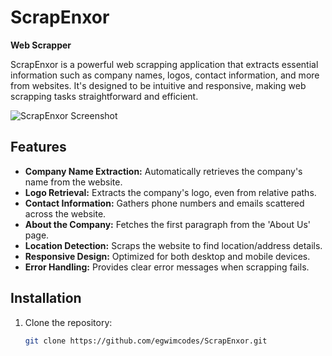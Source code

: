 # ScrapEnxor

**Web Scrapper**

ScrapEnxor is a powerful web scrapping application that extracts essential information such as company names, logos, contact information, and more from websites. It's designed to be intuitive and responsive, making web scrapping tasks straightforward and efficient.

![ScrapEnxor Screenshot](screenshots/scrap_enxor_main.png)

## Features

- **Company Name Extraction:** Automatically retrieves the company's name from the website.
- **Logo Retrieval:** Extracts the company's logo, even from relative paths.
- **Contact Information:** Gathers phone numbers and emails scattered across the website.
- **About the Company:** Fetches the first paragraph from the 'About Us' page.
- **Location Detection:** Scraps the website to find location/address details.
- **Responsive Design:** Optimized for both desktop and mobile devices.
- **Error Handling:** Provides clear error messages when scrapping fails.

## Installation

1. Clone the repository:
   ```bash
   git clone https://github.com/egwimcodes/ScrapEnxor.git
